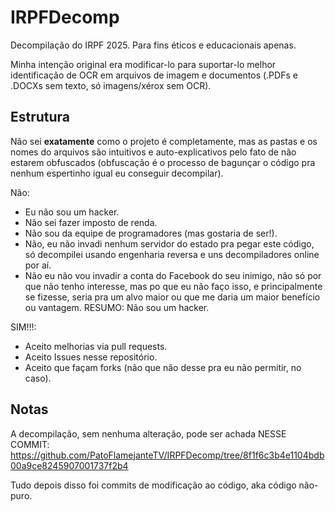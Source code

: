 # IRPFDecomp
Decompilação do IRPF 2025. Para fins éticos e educacionais apenas.

Minha intenção original era modificar-lo para suportar-lo melhor identificação de OCR em arquivos de imagem e documentos (.PDFs e .DOCXs sem texto, só imagens/xérox sem OCR).

## Estrutura
Não sei **exatamente** como o projeto é completamente, mas as pastas e os nomes do arquivos são intuitivos e auto-explicativos pelo fato de não estarem obfuscados (obfuscação é o processo de bagunçar o código pra nenhum espertinho igual eu conseguir decompilar).

Não:
 - Eu não sou um hacker.
 - Não sei fazer imposto de renda.
 - Não sou da equipe de programadores (mas gostaria de ser!).
 - Não, eu não invadi nenhum servidor do estado pra pegar este código, só decompilei usando engenharia reversa e uns decompiladores online por aí.
 - Não eu não vou invadir a conta do Facebook do seu inimigo, não só por que não tenho interesse, mas po que eu não faço isso, e principalmente se fizesse, seria pra um alvo maior ou que me daria um maior benefício ou vantagem. RESUMO: Não sou um hacker.

SIM!!!:
 - Aceito melhorias via pull requests.
 - Aceito Issues nesse repositório.
 - Aceito que façam forks (não que não desse pra eu não permitir, no caso).

## Notas
A decompilação, sem nenhuma alteração, pode ser achada NESSE COMMIT: https://github.com/PatoFlamejanteTV/IRPFDecomp/tree/8f1f6c3b4e1104bdb00a9ce8245907001737f2b4

Tudo depois disso foi commits de modificação ao código, aka código não-puro.
